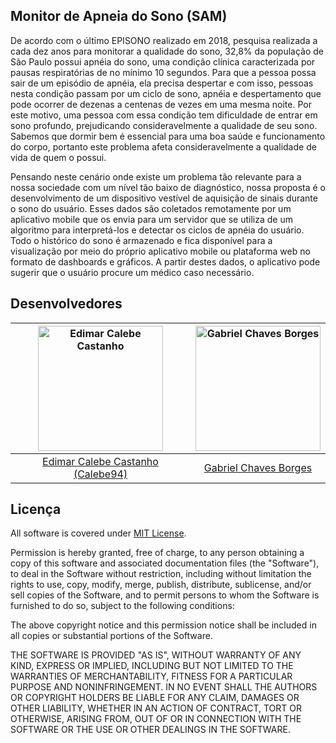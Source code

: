 ## Monitor de Apneia do Sono (SAM)

De acordo com o último EPISONO realizado em 2018, pesquisa realizada a cada dez anos para monitorar a
qualidade do sono, 32,8% da população de São Paulo possui apnéia do sono, uma condição clínica caracterizada
por pausas respiratórias de no mínimo 10 segundos. Para que a pessoa possa sair de um episódio de apnéia, ela
precisa despertar e com isso, pessoas nesta condição passam por um ciclo de sono, apnéia e despertamento que
pode ocorrer de dezenas a centenas de vezes em uma mesma noite. Por este motivo, uma pessoa com essa
condição tem dificuldade de entrar em sono profundo, prejudicando consideravelmente a qualidade de seu sono.
Sabemos que dormir bem é essencial para uma boa saúde e funcionamento do corpo, portanto este problema
afeta consideravelmente a qualidade de vida de quem o possui.

Pensando neste cenário onde existe um problema tão relevante para a nossa sociedade com um nível tão baixo de
diagnóstico, nossa proposta é o desenvolvimento de um dispositivo vestível de aquisição de sinais durante o sono
do usuário. Esses dados são coletados remotamente por um aplicativo mobile que os envia para um servidor que
se utiliza de um algoritmo para interpretá-los e detectar os ciclos de apnéia do usuário. Todo o histórico do sono é
armazenado e fica disponível para a visualização por meio do próprio aplicativo mobile ou plataforma web no
formato de dashboards e gráficos. A partir destes dados, o aplicativo pode sugerir que o usuário procure um
médico caso necessário.

## Desenvolvedores

| <img src="https://github.com/Calebe94.png" alt="Edimar Calebe Castanho" width="200"> | <img src="https://trello-members.s3.amazonaws.com/56e21ba3453c862c9d463b82/28bba32eb9b26743b872ae9ac0ec1bb0/original.png" alt="Gabriel Chaves Borges" width="200"> | 
|:---------------------------------------------------------------------------------:|:------------------------------------------------------------------:|
| [Edimar Calebe Castanho (Calebe94)](https://github.com/Calebe94)                  | [Gabriel Chaves Borges](https://github.com/GabrielChavesBorges)


## Licença

All software is covered under [MIT License](https://opensource.org/licenses/MIT).

Permission is hereby granted, free of charge, to any person obtaining a copy of this software and associated documentation files (the "Software"), to deal in the Software without restriction, including without limitation the rights to use, copy, modify, merge, publish, distribute, sublicense, and/or sell copies of the Software, and to permit persons to whom the Software is furnished to do so, subject to the following conditions:

The above copyright notice and this permission notice shall be included in all copies or substantial portions of the Software.

THE SOFTWARE IS PROVIDED "AS IS", WITHOUT WARRANTY OF ANY KIND, EXPRESS OR IMPLIED, INCLUDING BUT NOT LIMITED TO THE WARRANTIES OF MERCHANTABILITY, FITNESS FOR A PARTICULAR PURPOSE AND NONINFRINGEMENT. IN NO EVENT SHALL THE AUTHORS OR COPYRIGHT HOLDERS BE LIABLE FOR ANY CLAIM, DAMAGES OR OTHER LIABILITY, WHETHER IN AN ACTION OF CONTRACT, TORT OR OTHERWISE, ARISING FROM, OUT OF OR IN CONNECTION WITH THE SOFTWARE OR THE USE OR OTHER DEALINGS IN THE SOFTWARE.
